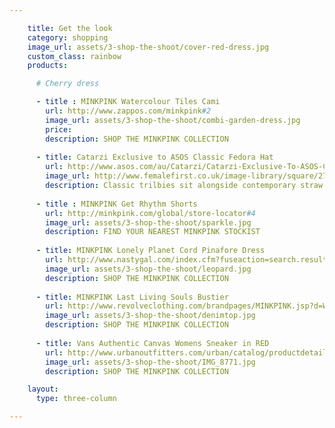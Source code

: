 ```yaml
---

    title: Get the look
    category: shopping
    image_url: assets/3-shop-the-shoot/cover-red-dress.jpg
    custom_class: rainbow
    products:

      # Cherry dress

      - title : MINKPINK Watercolour Tiles Cami
        url: http://www.zappos.com/minkpink#2
        image_url: assets/3-shop-the-shoot/combi-garden-dress.jpg
        price: 
        description: SHOP THE MINKPINK COLLECTION
    
      - title: Catarzi Exclusive to ASOS Classic Fedora Hat
        url: http://www.asos.com/au/Catarzi/Catarzi-Exclusive-To-ASOS-Classic-Fedora-Hat/Prod/pgeproduct.aspx?iid=3293345&SearchQuery=fedora%20hat%20black&sh=0&pge=0&pgesize=36&sort=-1&clr=Nero
        image_url: http://www.femalefirst.co.uk/image-library/square/270/b/black-ribbon-trim-shaker-hat.jpg
        description: Classic trilbies sit alongside contemporary straw fedoras and an exclusive edit of felt hats.
        
      - title : MINKPINK Get Rhythm Shorts
        url: http://minkpink.com/global/store-locator#4
        image_url: assets/3-shop-the-shoot/sparkle.jpg
        description: FIND YOUR NEAREST MINKPINK STOCKIST 
    
      - title: MINKPINK Lonely Planet Cord Pinafore Dress
        url: http://www.nastygal.com/index.cfm?fuseaction=search.results&searchString=MINKPINK#2
        image_url: assets/3-shop-the-shoot/leopard.jpg
        description: SHOP THE MINKPINK COLLECTION 
    
      - title: MINKPINK Last Living Souls Bustier
        url: http://www.revolveclothing.com/brandpages/MINKPINK.jsp?d=Womens#2
        image_url: assets/3-shop-the-shoot/denimtop.jpg
        description: SHOP THE MINKPINK COLLECTION
    
      - title: Vans Authentic Canvas Womens Sneaker in RED
        url: http://www.urbanoutfitters.com/urban/catalog/productdetail.jsp?id=24028045&parentid=SEARCH+RESULTS
        image_url: assets/3-shop-the-shoot/IMG_8771.jpg
        description: SHOP THE MINKPINK COLLECTION

    layout:
      type: three-column

---
```

